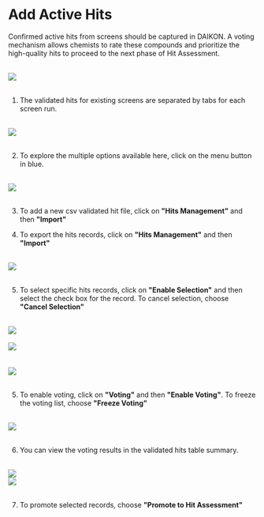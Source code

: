 # Add Active Hits

Confirmed active hits from screens should be captured in DAIKON. A voting mechanism allows chemists to rate these compounds and prioritize the high-quality hits to proceed to the next phase of Hit Assessment.  

<br />
<img src="/daikon/img/UserGuide/VHits/VHPanel.png" />
<br />
<br />

1. The validated hits for existing screens are separated by tabs for each screen run.

<br />
<img src="/daikon/img/UserGuide/VHits/VHTab.png" />
<br />
<br />

2. To explore the multiple options available here, click on the menu button in blue.

<br />
<img src="/daikon/img/UserGuide/VHits/VHOptions.png" />
<br />
<br />

3. To add a new csv validated hit file, click on **"Hits Management"** and then **"Import"**

4. To export the hits records, click on **"Hits Management"** and then **"Import"**

<br />
<img src="/daikon/img/UserGuide/VHits/VHExportOptions.png" />
<br />
<br />

5. To select specific hits records, click on **"Enable Selection"** and then select the check box for the record. To cancel selection, choose **"Cancel Selection"**

<br />
<img src="/daikon/img/UserGuide/VHits/VHEnableSelectOption.png" />
<br />

<br />
<img src="/daikon/img/UserGuide/VHits/VHEnableSelect.png" />
<br />
<br />

<br />
<img src="/daikon/img/UserGuide/VHits/VHCancelSelect.png" />
<br />
<br />

5. To enable voting, click on **"Voting"** and then **"Enable Voting"**. To freeze the voting list, choose **"Freeze Voting"**

<br />
<img src="/daikon/img/UserGuide/VHits/VHVoting.png" />
<br />
<br />

6. You can view the voting results in the validated hits table summary.

<br />
<img src="/daikon/img/UserGuide/VHits/VHTable.png" />
<br />

<img src="/daikon/img/UserGuide/VHits/VHVoteDisplay.png" />
<br />
<br />

7. To promote selected records, choose **"Promote to Hit Assessment"**

